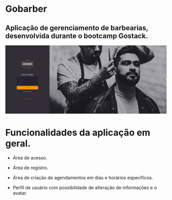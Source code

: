 # Gobarber
## Aplicação de gerenciamento de barbearias, desenvolvida durante o bootcamp Gostack.
![Ilustração da aplicação](web/src/assets/screenshot-gobarber.png)

# Funcionalidades da aplicação em geral.

- Área de acesso.

- Área de registro.

- Área de criação de agendamentos em dias e horários especificos.

- Perfil de usuário com possibilidade de alteração de informações e o avatar.





